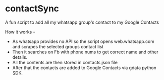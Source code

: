 # contactSync
A fun script to add all my whatsapp group's contact to my Google Contacts

How it works - 
* As whatsapp provides no API so the script opens web.whatsapp.com and scrapes the selected groups contact list
* Then it searches on Fb with phone nums to get correct name and other details.
* All the contents are then stored in contacts.json file
* After that the contacts are added to Google Contacts via gdata python SDK.
